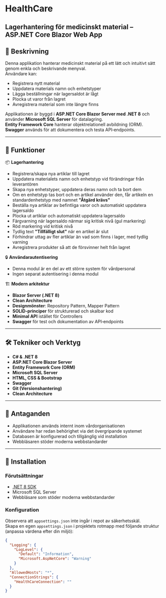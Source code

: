 # HealthCare

## Lagerhantering för medicinskt material – ASP.NET Core Blazor Web App

## 📌 Beskrivning
Denna applikation hanterar medicinskt material på ett lätt och intuitivt sätt genom enkla och beskrivande menyval.  
Användare kan:
- Registrera nytt material
- Uppdatera materials namn och enhetstyper
- Lägga beställningar när lagersaldot är lågt
- Plocka ut varor från lagret
- Avregistrera material som inte längre finns

Applikationen är byggd i **ASP.NET Core Blazor Server med .NET 8** och använder **Microsoft SQL Server** för datalagring.  
**Entity Framework Core** hanterar objektrelationell avbildning (ORM).  
**Swagger** används för att dokumentera och testa API‑endpoints.  

---

## 🔧 Funktioner

📦 **Lagerhantering**
- Registrera/skapa nya artiklar till lagret
- Uppdatera materialets namn och enhetstyp vid förändringar från leverantören
- Skapa nya enhetstyper, uppdatera deras namn och ta bort dem
- Om en enhetstyp tas bort och en artikel använder den, får artikeln en standardenhetstyp med namnet **"Åtgärd krävs"**
- Beställa nya artiklar av befintliga varor och automatiskt uppdatera lagersaldo
- Plocka ut artiklar och automatiskt uppdatera lagersaldo
- Färgvarning när lagersaldo närmar sig kritisk nivå (gul markering)
- Röd markering vid kritisk nivå
- Tydlig text **"Tillfälligt slut"** när en artikel är slut
- Förhindrar uttag av fler artiklar än vad som finns i lager, med tydlig varning
- Avregistrera produkter så att de försvinner helt från lagret

🔒 **Användarautentisering**
- Denna modul är en del av ett större system för vårdpersonal
- Ingen separat autentisering i denna modul

🏗️ **Modern arkitektur**
- **Blazor Server (.NET 8)**
- **Clean Architecture**
- **Designmönster**: Repository Pattern, Mapper Pattern
- **SOLID‑principer** för strukturerad och skalbar kod
- **Minimal API** istället för Controllers
- **Swagger** för test och dokumentation av API‑endpoints

---

## 🛠️ Tekniker och Verktyg
- **C# & .NET 8**
- **ASP.NET Core Blazor Server**
- **Entity Framework Core (ORM)**
- **Microsoft SQL Server**
- **HTML, CSS & Bootstrap**
- **Swagger**
- **Git (Versionshantering)**
- **Clean Architecture**

---

## 📌 Antaganden
- Applikationen används internt inom vårdorganisationen
- Användare har redan behörighet via det övergripande systemet
- Databasen är konfigurerad och tillgänglig vid installation
- Webbläsaren stöder moderna webbstandarder

---

## 🚀 Installation

### Förutsättningar
- [.NET 8 SDK](https://dotnet.microsoft.com/en-us/download)
- Microsoft SQL Server
- Webbläsare som stöder moderna webbstandarder

### Konfiguration

Observera att `appsettings.json` inte ingår i repot av säkerhetsskäl.  
Skapa en egen `appsettings.json` i projektets rotmapp med följande struktur (anpassa värdena efter din miljö):

```json
{
  "Logging": {
    "LogLevel": {
      "Default": "Information",
      "Microsoft.AspNetCore": "Warning"
    }
  },
  "AllowedHosts": "*",
  "ConnectionStrings": {
    "HealthCareConnection": ""
  }
}
